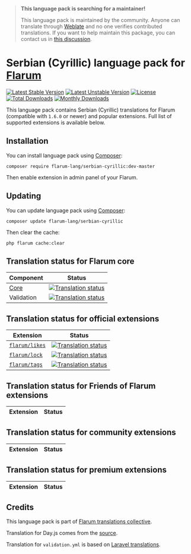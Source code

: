 > **This language pack is searching for a maintainer!**
>
> This language pack is maintained by the community. Anyone can translate through [Weblate](https://weblate.rob006.net/languages/sr_Cyrl/flarum/) and no one verifies contributed translations. If you want to help maintain this package, you can contact us in [this discussion](https://discuss.flarum.org/d/27519-the-flarum-language-project).


# Serbian (Cyrillic) language pack for [Flarum](https://flarum.org/)

[![Latest Stable Version](https://img.shields.io/packagist/v/flarum-lang/serbian-cyrillic?color=success&label=stable)](https://packagist.org/packages/flarum-lang/serbian-cyrillic) 
[![Latest Unstable Version](https://img.shields.io/packagist/v/flarum-lang/serbian-cyrillic?include_prereleases&label=unstable)](https://packagist.org/packages/flarum-lang/serbian-cyrillic) 
[![License](https://img.shields.io/packagist/l/flarum-lang/serbian-cyrillic)](https://packagist.org/packages/flarum-lang/serbian-cyrillic) 
[![Total Downloads](https://img.shields.io/packagist/dt/flarum-lang/serbian-cyrillic)](https://packagist.org/packages/flarum-lang/serbian-cyrillic/stats) 
[![Monthly Downloads](https://img.shields.io/packagist/dm/flarum-lang/serbian-cyrillic)](https://packagist.org/packages/flarum-lang/serbian-cyrillic/stats) 

This language pack contains Serbian (Cyrillic) translations for Flarum (compatible with `1.6.0` or newer) and popular extensions. Full list of supported extensions is available below.


## Installation

You can install language pack using [Composer](https://getcomposer.org/):

```console
composer require flarum-lang/serbian-cyrillic:dev-master
```

Then enable extension in admin panel of your Flarum.


## Updating

You can update language pack using [Composer](https://getcomposer.org/):

```console
composer update flarum-lang/serbian-cyrillic
```

Then clear the cache:

```console
php flarum cache:clear
```


## Translation status for Flarum core

| Component | Status |
| --- | --- |
| [Core](https://github.com/flarum/flarum-core) | [![Translation status](https://weblate.rob006.net/widgets/flarum/sr_Cyrl/core/svg-badge.svg)](https://weblate.rob006.net/projects/flarum/core/sr_Cyrl/) |
| Validation | [![Translation status](https://weblate.rob006.net/widgets/flarum/sr_Cyrl/validation/svg-badge.svg)](https://weblate.rob006.net/projects/flarum/validation/sr_Cyrl/) |


## Translation status for official extensions

<!-- flarum-extensions-list-start -->

| Extension | Status |
| --- | --- |
| [`flarum/likes`](https://github.com/flarum/likes) | [![Translation status](https://weblate.rob006.net/widgets/flarum/sr_Cyrl/flarum-likes/svg-badge.svg)](https://weblate.rob006.net/projects/flarum/flarum-likes/sr_Cyrl/) |
| [`flarum/lock`](https://github.com/flarum/lock) | [![Translation status](https://weblate.rob006.net/widgets/flarum/sr_Cyrl/flarum-lock/svg-badge.svg)](https://weblate.rob006.net/projects/flarum/flarum-lock/sr_Cyrl/) |
| [`flarum/tags`](https://github.com/flarum/tags) | [![Translation status](https://weblate.rob006.net/widgets/flarum/sr_Cyrl/flarum-tags/svg-badge.svg)](https://weblate.rob006.net/projects/flarum/flarum-tags/sr_Cyrl/) |

<!-- flarum-extensions-list-stop -->


## Translation status for Friends of Flarum extensions

<!-- fof-extensions-list-start -->

| Extension | Status |
| --- | --- |

<!-- fof-extensions-list-stop -->


## Translation status for community extensions

<!-- various-extensions-list-start -->

| Extension | Status |
| --- | --- |

<!-- various-extensions-list-stop -->


## Translation status for premium extensions

<!-- premium-extensions-list-start -->

| Extension | Status |
| --- | --- |

<!-- premium-extensions-list-stop -->


## Credits

This language pack is part of [Flarum translations collective](https://github.com/rob006-software/flarum-translations).

Translation for Day.js comes from the [source](https://github.com/iamkun/dayjs/blob/v1.10.4/src/locale/sr_Cyrl.js).

Translation for `validation.yml` is based on [Laravel translations](https://github.com/Laravel-Lang/lang/blob/8.1.3/src/sr_Cyrl/validation.php).
